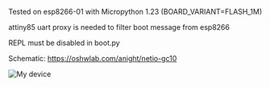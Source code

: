 Tested on esp8266-01 with Micropython 1.23 (BOARD_VARIANT=FLASH_1M)

attiny85 uart proxy is needed to filter boot message from esp8266

REPL must be disabled in boot.py

Schematic: https://oshwlab.com/anight/netio-gc10

![My device](photo0001.jpeg)
